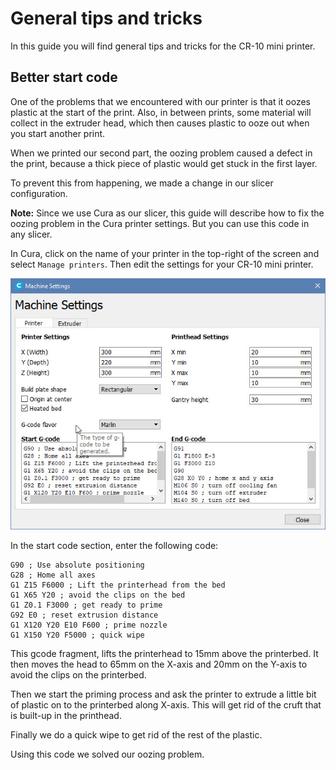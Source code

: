 # General tips and tricks
In this guide you will find general tips and tricks for the CR-10 mini printer.

## Better start code
One of the problems that we encountered with our printer is that it oozes plastic
at the start of the print. Also, in between prints, some material will collect in the 
extruder head, which then causes plastic to ooze out when you start another print.

When we printed our second part, the oozing problem caused a defect in the print,
because a thick piece of plastic would get stuck in the first layer.

To prevent this from happening, we made a change in our slicer configuration. 

**Note:** Since we use Cura as our slicer, this guide will describe how to fix the 
oozing problem in the Cura printer settings. But you can use this code in any 
slicer.

In Cura, click on the name of your printer in the top-right of the screen 
and select `Manage printers`. Then edit the settings for your CR-10 mini printer.

![Printer settings](images/printer-settings.jpg)

In the start code section, enter the following code:

``` gcode
G90 ; Use absolute positioning
G28 ; Home all axes
G1 Z15 F6000 ; Lift the printerhead from the bed
G1 X65 Y20 ; avoid the clips on the bed
G1 Z0.1 F3000 ; get ready to prime
G92 E0 ; reset extrusion distance
G1 X120 Y20 E10 F600 ; prime nozzle
G1 X150 Y20 F5000 ; quick wipe
```

This gcode fragment, lifts the printerhead to 15mm above the printerbed.
It then moves the head to 65mm on the X-axis and 20mm on the Y-axis to avoid
the clips on the printerbed.

Then we start the priming process and ask the printer to extrude a little bit
of plastic on to the printerbed along X-axis. This will get rid of the cruft
that is built-up in the printhead. 

Finally we do a quick wipe to get rid of the rest of the plastic.

Using this code we solved our oozing problem.